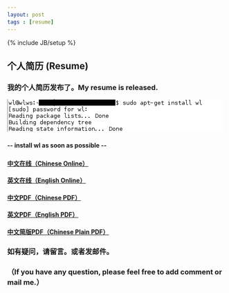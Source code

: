 ```yaml
---
layout: post
tags : [resume]
---
```

{% include JB/setup %}

个人简历 (Resume)
------------------------------------

### 我的个人简历发布了。My resume is released.

![alternate text](/assets/img/install-wl-by-wl.png)
#### -- install wl as soon as possible -- 

###    
#### <a href="/assets/about/wl-resume-cn.html">中文在线（Chinese Online）</a> 
#### <a href="/assets/about/wl-resume-en.html">英文在线（English Online）</a> 
#### <a href="/assets/about/CV/wuliang(resume)-cn.pdf">中文PDF（Chinese PDF）</a> 
#### <a href="/assets/about/CV/wuliang(resume)-en.pdf">英文PDF（English PDF）</a> 
#### <a href="/assets/about/CV/wuliang(resume).pdf">中文简版PDF（Chinese Plain PDF）</a> 
###    
###  如有疑问，请留言。或者发邮件。 
### （If you have any question, please feel free to add comment or mail me.）















